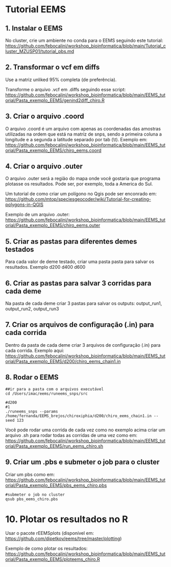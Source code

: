 
# Tutorial EEMS

## 1. Instalar o EEMS 

No cluster, crie um ambiente no conda para o EEMS seguindo este tutorial: https://github.com/febocalini/workshop_bioinformatica/blob/main/Tutorial_cluster_MZUSP01/tutorial_pbs.md

## 2. Transformar o vcf em diffs

Use a matriz unliked 95% completa (de preferência).

Transforme o arquivo .vcf em .diffs seguindo esse script: https://github.com/febocalini/workshop_bioinformatica/blob/main/EEMS_tutorial/Pasta_exemplo_EEMS/genind2diff_chiro.R

## 3. Criar o arquivo .coord

O arquivo .coord é um arquivo com apenas as coordenadas das amostras utilizadas na ordem que está na matriz de snps, sendo a primeira coluna a longitude e a segunda a latitude separado por tab (\t). Exemplo em: https://github.com/febocalini/workshop_bioinformatica/blob/main/EEMS_tutorial/Pasta_exemplo_EEMS/chiro_eems.coord

## 4. Criar o arquivo .outer

O arquivo .outer será a região do mapa onde você gostaria que programa plotasse os resultados. Pode ser, por exemplo, toda a America do Sul. 

Um tutorial de como criar um polígono no Qgis pode ser enconrado em: https://github.com/mtop/speciesgeocoder/wiki/Tutorial-for-creating-polygons-in-QGIS

Exemplo de um arquivo .outer: https://github.com/febocalini/workshop_bioinformatica/blob/main/EEMS_tutorial/Pasta_exemplo_EEMS/chiro_eems.outer

## 5. Criar as pastas para diferentes demes testados

Para cada valor de deme testado, criar uma pasta pasta para salvar os resultados. Exemplo d200 d400 d600

## 6. Criar as pastas para salvar 3 corridas para cada deme

Na pasta de cada deme criar 3 pastas para salvar os outputs: output_run1, output_run2, output_run3

## 7. Criar os arquivos de configuração (.in) para cada corrida 

Dentro da pasta de cada deme criar 3 arquivos de configuração (.in) para cada corrida. Exemplo aqui: https://github.com/febocalini/workshop_bioinformatica/blob/main/EEMS_tutorial/Pasta_exemplo_EEMS/d200/chiro_eems_chain1.in

## 8. Rodar o EEMS

```
##ir para a pasta com o arquivos executável
cd /Users/imac/eems/runeems_snps/src

#d200
#1
./runeems_snps --params /home/fernanda/EEMS_brejos/chiroxiphia/d200/chiro_eems_chain1.in --seed 123

```
Você pode rodar uma corrida de cada vez como no exemplo acima criar um arquivo .sh para rodar todas as corridas de uma vez como em: https://github.com/febocalini/workshop_bioinformatica/blob/main/EEMS_tutorial/Pasta_exemplo_EEMS/run_eems_chiro.sh

## 9. Criar um .pbs e submeter o job para o cluster

Criar um pbs como em: https://github.com/febocalini/workshop_bioinformatica/blob/main/EEMS_tutorial/Pasta_exemplo_EEMS/pbs_eems_chiro.pbs

```
#submeter o job no cluster
qsub pbs_eems_chiro.pbs

``` 
# 10. Plotar os resultados no R

Usar o pacote rEEMSplots (disponível em: https://github.com/dipetkov/eems/tree/master/plotting)

Exemplo de como plotar os resultados:
https://github.com/febocalini/workshop_bioinformatica/blob/main/EEMS_tutorial/Pasta_exemplo_EEMS/ploteems_chiro.R








